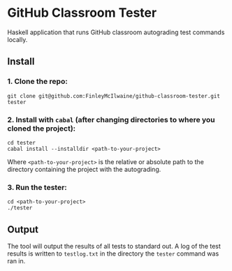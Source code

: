 # GitHub Classroom Tester

Haskell application that runs GitHub classroom autograding test commands locally.

## Install

### 1. Clone the repo:

```
git clone git@github.com:FinleyMcIlwaine/github-classroom-tester.git tester
```

### 2. Install with `cabal` (after changing directories to where you cloned the project):

```
cd tester
cabal install --installdir <path-to-your-project>
```

Where `<path-to-your-project>` is the relative or absolute path to the directory containing the project with the autograding.

### 3. Run the tester:

```
cd <path-to-your-project>
./tester
```

## Output

The tool will output the results of all tests to standard out. A log of the test results is written to `testlog.txt` in the directory the `tester` command was ran in.

